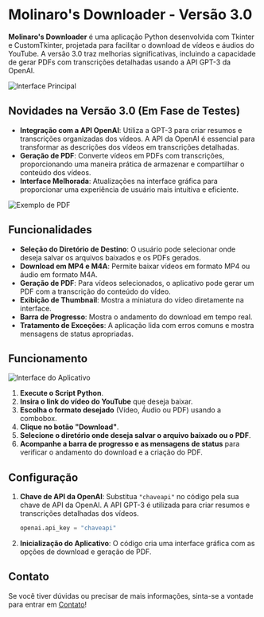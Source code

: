 # Molinaro's Downloader - Versão 3.0

**Molinaro's Downloader** é uma aplicação Python desenvolvida com Tkinter e CustomTkinter, projetada para facilitar o download de vídeos e áudios do YouTube. A versão 3.0 traz melhorias significativas, incluindo a capacidade de gerar PDFs com transcrições detalhadas usando a API GPT-3 da OpenAI.

![Interface Principal](https://github.com/LMolinaro01/YouTube-Downloader/assets/126402616/b309ec19-c7a9-4849-b8ae-d023219f6150)

## Novidades na Versão 3.0 (Em Fase de Testes)

- **Integração com a API OpenAI**: Utiliza a GPT-3 para criar resumos e transcrições organizadas dos vídeos. A API da OpenAI é essencial para transformar as descrições dos vídeos em transcrições detalhadas.
- **Geração de PDF**: Converte vídeos em PDFs com transcrições, proporcionando uma maneira prática de armazenar e compartilhar o conteúdo dos vídeos.
- **Interface Melhorada**: Atualizações na interface gráfica para proporcionar uma experiência de usuário mais intuitiva e eficiente.

![Exemplo de PDF](https://github.com/user-attachments/assets/60ee3c6c-9c90-4062-b9be-da63e20f875b)

## Funcionalidades

- **Seleção do Diretório de Destino**: O usuário pode selecionar onde deseja salvar os arquivos baixados e os PDFs gerados.
- **Download em MP4 e M4A**: Permite baixar vídeos em formato MP4 ou áudio em formato M4A.
- **Geração de PDF**: Para vídeos selecionados, o aplicativo pode gerar um PDF com a transcrição do conteúdo do vídeo.
- **Exibição de Thumbnail**: Mostra a miniatura do vídeo diretamente na interface.
- **Barra de Progresso**: Mostra o andamento do download em tempo real.
- **Tratamento de Exceções**: A aplicação lida com erros comuns e mostra mensagens de status apropriadas.

## Funcionamento

![Interface do Aplicativo](https://github.com/LMolinaro01/YouTube-Downloader/assets/126402616/b4ca285d-cc43-43de-a06b-b9984d55688e)

1. **Execute o Script Python**.
2. **Insira o link do vídeo do YouTube** que deseja baixar.
3. **Escolha o formato desejado** (Vídeo, Áudio ou PDF) usando a combobox.
4. **Clique no botão "Download"**.
5. **Selecione o diretório onde deseja salvar o arquivo baixado ou o PDF**.
6. **Acompanhe a barra de progresso e as mensagens de status** para verificar o andamento do download e a criação do PDF.


## Configuração

1. **Chave de API da OpenAI**: Substitua `"chaveapi"` no código pela sua chave de API da OpenAI. A API GPT-3 é utilizada para criar resumos e transcrições detalhadas dos vídeos.

   ```python
   openai.api_key = "chaveapi"
   ```

2. **Inicialização do Aplicativo**: O código cria uma interface gráfica com as opções de download e geração de PDF.

## **Contato**

Se você tiver dúvidas ou precisar de mais informações, sinta-se a vontade para entrar em [Contato](https://linktr.ee/leomolinarodev01)!

